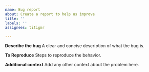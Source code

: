 ```yaml
---
name: Bug report
about: Create a report to help us improve
title: ''
labels: ''
assignees: titigmr

---
```


**Describe the bug**
A clear and concise description of what the bug is.

**To Reproduce**
Steps to reproduce the behavior.

**Additional context**
Add any other context about the problem here.
